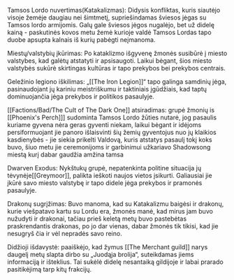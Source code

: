 
Tamsos Lordo nuvertimas(Katakalizmas): Didysis konfliktas, kuris siautėjo visoje žemėje daugiau nei šimtmetį, supriešindamas šviesos jėgas su Tamsos lordo armijomis. Galų gale šviesos jėgos nugalėjo, bet už didelę kainą - paskutinės kovos metu žemė kurioje valdė Tamsos Lordas tapo duobe apsupta kalnais iš kurių pabėgti neįmanoma.

Miestų/valstybių įkūrimas: Po kataklizmo išgyvenę žmonės susibūrė į miesto valstybes, kad galėtų atstatyti ir apsisaugoti. Laikui bėgant, šios miesto valstybės sukūrė skirtingas kultūras ir tapo prekybos bei prekybos centrais.

Geležinio legiono iškilimas: „[[The Iron Legion]]“ tapo galinga samdinių jėga, pasinaudojant jų kariniu meistriškumu ir taktiniais įgūdžiais, kad taptų dominuojančia jėga prekybos ir politikos pasaulyje.

[[Factions/Bad/The Cult of The Dark One]] atsiradimas: grupė žmonių is [[Phoenix's Perch]]] sudominta Tamsos Lordo žūties nutarė, jog pasaulis kuriame gyvena nėra geras gyventi niekam, laikui bėgant ir idėjoms persiformuojant jie panoro išlaisvinti šių žemių gyventojus nuo jų klaikios kasdienybės - jie siekia prikelti Valdovą, kuris atstatys pasaulį tokį koks buvo, šiuo metu jie ceremonijoms ir garbinimui užkariavo Shadowsong miestą kurį dabar gaudžia amžina tamsa

Dwarven Exodus: Nykštukų grupė, nepatenkinta politine situacija jų tėvynėje[[Greymoor]], palikta ieškoti naujos vietos įsikurti. Galiausiai jie įkūrė savo miesto valstybę ir tapo didele jėga prekybos ir pramonės pasaulyje.

Drakonų sugrįžimas: Buvo manoma, kad su Katakalizmu baigėsi ir drakonų, kurie viešpatavo kartu su Lordu era, žmonės manė, kad mirus jam buvo nužudyti ir drakonai, tačiau prieš keletą metų buvo pastebėtas praskrendantis drakonas, po jo dar vienas, dabar žmonės tik tikisi, kad jie nesugryš čia ir vėl nepradės savo reino. 

Didžioji išdavystė: paaiškėjo, kad žymus [[The Merchant guild]] narys daugelį metų slapta dirbo su „Juodąja brolija“, suteikdamas jiems informaciją ir išteklius. Tai sukėlė didelę nesantaiką gildijoje ir labai prarado pasitikėjimą tarp kitų frakcijų.

